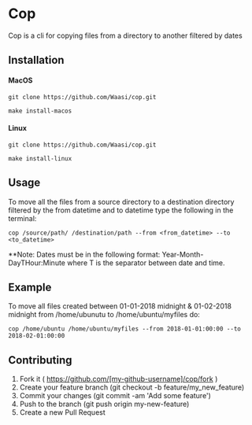 # Cop

Cop is a cli for copying files from a directory to another filtered by dates

## Installation

#### MacOS

`git clone https://github.com/Waasi/cop.git`

`make install-macos`

#### Linux

`git clone https://github.com/Waasi/cop.git`

`make install-linux`

## Usage

To move all the files from a source directory to a destination directory
filtered by the from datetime and to datetime type the following in the
terminal:

```shell
cop /source/path/ /destination/path --from <from_datetime> --to <to_datetime>
```

**Note: Dates must be in the following format: Year-Month-DayTHour:Minute
where T is the separator between date and time.

## Example

To move all files created between 01-01-2018 midnight & 01-02-2018 midnight
from /home/ubunutu to /home/ubuntu/myfiles do:

```shell
cop /home/ubuntu /home/ubuntu/myfiles --from 2018-01-01:00:00 --to 2018-02-01:00:00
```

## Contributing

1. Fork it ( https://github.com/[my-github-username]/cop/fork )
2. Create your feature branch (git checkout -b feature/my_new_feature)
3. Commit your changes (git commit -am 'Add some feature')
4. Push to the branch (git push origin my-new-feature)
5. Create a new Pull Request
